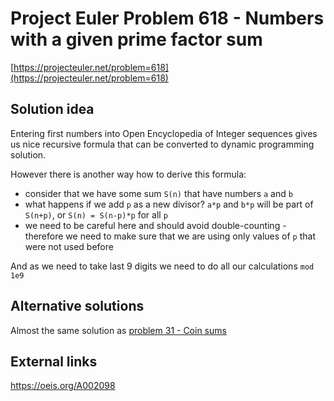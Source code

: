 # Project Euler Problem 618 - Numbers with a given prime factor sum

[https://projecteuler.net/problem=618](https://projecteuler.net/problem=618)

## Solution idea

Entering first numbers into Open Encyclopedia of Integer sequences gives us nice recursive formula that can be converted to dynamic programming solution.

However there is another way how to derive this formula:
- consider that we have some sum `S(n)` that have numbers `a` and `b`
- what happens if we add `p` as a new divisor? `a*p` and `b*p` will be part of `S(n+p)`, or `S(n) = S(n-p)*p` for all `p`
- we need to be careful here and should avoid double-counting - therefore we need to make sure that we are using only values of `p` that were not used before

And as we need to take last 9 digits we need to do all our calculations `mod 1e9`

## Alternative solutions

Almost the same solution as [problem 31 - Coin sums](../../problems_1_50/problem_31)

## External links

https://oeis.org/A002098